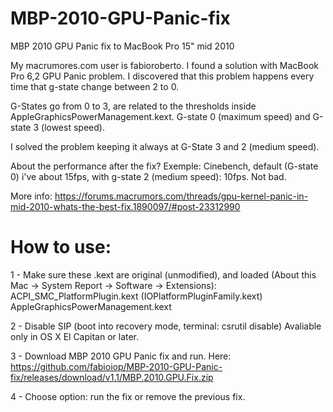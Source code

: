 # MBP-2010-GPU-Panic-fix
MBP 2010 GPU Panic fix to MacBook Pro 15" mid 2010


My macrumores.com user is fabioroberto.
I found a solution with MacBook Pro 6,2 GPU Panic problem. 
I discovered that this problem happens every time that g-state change between 2 to 0.

G-States go from 0 to 3, are related to the thresholds inside AppleGraphicsPowerManagement.kext.
G-state 0 (maximum speed) and G-state 3 (lowest speed).

I solved the problem keeping it always at G-State 3 and 2 (medium speed). 
	
About the performance after the fix? 
Exemple: Cinebench, default (G-state 0) i've about 15fps, with g-state 2 (medium speed): 10fps. Not bad.	
	
More info:
https://forums.macrumors.com/threads/gpu-kernel-panic-in-mid-2010-whats-the-best-fix.1890097/#post-23312990


# How to use:

1 - Make sure these .kext are original (unmodified), and loaded (About this Mac -> System Report -> Software -> Extensions):
	ACPI_SMC_PlatformPlugin.kext (IOPlatformPluginFamily.kext)
	AppleGraphicsPowerManagement.kext

2 - Disable SIP (boot into recovery mode, terminal: csrutil disable)
Avaliable only in OS X El Capitan or later.

3 - Download MBP 2010 GPU Panic fix and run. Here: https://github.com/fabioiop/MBP-2010-GPU-Panic-fix/releases/download/v1.1/MBP.2010.GPU.Fix.zip


4 - Choose option: run the fix or remove the previous fix.
